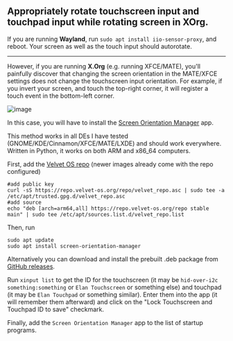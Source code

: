 ## Appropriately rotate touchscreen input and touchpad input while rotating screen in XOrg.

If you are running **Wayland**, run `sudo apt install iio-sensor-proxy`, and reboot. Your screen as well as the touch input should autorotate.

---

However, if you are running **X.Org** (e.g. running XFCE/MATE), you'll painfully discover that changing the screen orientation in the MATE/XFCE settings does not change the touchscreen input orientation. For example, if you invert your screen, and touch the top-right corner, it will register a touch event in the bottom-left corner.

![image](https://github.com/archisman-panigrahi/surface-RT-screen-rotator/raw/screen-orientation-manager/Screenshots/screenshot1.png)

In this case, you will have to install the [Screen Orientation Manager](https://github.com/archisman-panigrahi/surface-RT-screen-rotator) app.

This method works in all DEs I have tested (GNOME/KDE/Cinnamon/XFCE/MATE/LXDE) and should work everywhere. Written in Python, it works on both ARM and x86_64 computers.


First, add the [Velvet OS repo](https://gitlab.com/velvet-os/velvet-repo#adding-repo) (newer images already come with the repo configured)

```
#add public key
curl -sS https://repo.velvet-os.org/repo/velvet_repo.asc | sudo tee -a /etc/apt/trusted.gpg.d/velvet_repo.asc
#add source
echo "deb [arch=arm64,all] https://repo.velvet-os.org/repo stable main" | sudo tee /etc/apt/sources.list.d/velvet_repo.list
```
Then, run 
```
sudo apt update
sudo apt install screen-orientation-manager
```

Alternatively you can download and install the prebuilt .deb package from [GitHub releases](https://github.com/archisman-panigrahi/surface-RT-screen-rotator/releases). 

Run `xinput list` to get the ID for the touchscreen (it may be `hid-over-i2c something:something` or `Elan Touchscreen` or something else) and touchpad (it may be `Elan Touchpad` or something similar). Enter them into the app (it will remember them afterward) and click on the "Lock Touchscreen and Touchpad ID to save" checkmark.

Finally, add the `Screen Orientation Manager` app to the list of startup programs.
